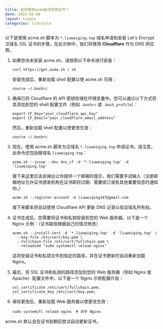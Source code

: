 ```yaml
---
title: 如何使用acme指令安装证书？
date: 2023-05-08
layout: single
categories: lifestyle
---
```


以下是使用 acme.sh 脚本为 `*.liuweiqing.top` 域名申请和安装 Let's Encrypt 泛域名 SSL 证书的步骤。在此示例中，我们将使用 **Cloudflare** 作为 DNS 供应商。

1. 如果您尚未安装 acme.sh，请按照以下命令进行安装： 
   ```
   curl https://get.acme.sh | sh
   ```
   安装完成后，重新加载 shell 配置以使 acme.sh 可用：
   ```
   source ~/.bashrc
   ```

2. 确保已将 Cloudflare 的 API 密钥存储在环境变量中。您可以通过以下方式将其添加到您的 shell 配置文件（例如 `.bashrc` 或 `.bash_profile`）：
   ```
   export CF_Key="your_cloudflare_api_key"
   export CF_Email="your_cloudflare_email_address"
   ```
   然后，重新加载 shell 配置以使更改生效：
   ```
   source ~/.bashrc
   ```

3. 现在，使用 acme.sh 脚本为泛域名 `*.liuweiqing.top` 申请证书。请注意，此命令还包括根域名 `liuweiqing.top`：
   ```
   acme.sh --issue --dns dns_cf -d '*.liuweiqing.top' -d 'liuweiqing.top'
   ```
   接下来这里应该会弹出让你提供一个邮箱的提示，我们需要手动输入（注册邮箱地址允许证书颁发机构在证书即将过期、需要续订或有其他重要信息时通知你。）
   ```
   acme.sh --register-account -m liuweiqing147@gmail.com
   ```
   接下来脚本将自动使用 Cloudflare API 更新 DNS 记录以验证域名所有权。

4. 证书生成后，您需要将证书和私钥安装到您的 Web 服务器。以下是一个 Nginx 示例：（证书路径根据自己的情况修改）
   ```
   acme.sh --install-cert -d '*.liuweiqing.top' -d 'liuweiqing.top' \
     --key-file /etc/cert/key.pem \
     --fullchain-file /etc/cert/fullchain.pem \
     --reloadcmd "sudo systemctl reload nginx"
   ```
   这将安装证书和私钥文件到指定的路径，并在证书更新时自动重新加载 Nginx。

5. 最后，将 SSL 证书和私钥的路径添加到您的 Web 服务器（例如 Nginx 或 Apache）配置文件中。以下是一个 Nginx 示例配置片段：
   ```
   ssl_certificate /etc/cert/fullchain.pem;
   ssl_certificate_key /etc/cert/key.pem;
   ```

6. 保存更改后，重新加载 Web 服务器以使更改生效：
   ```
   sudo systemctl reload nginx  # 对于 Nginx
   ```

acme.sh 默认会在证书到期前尝试自动更新证书。